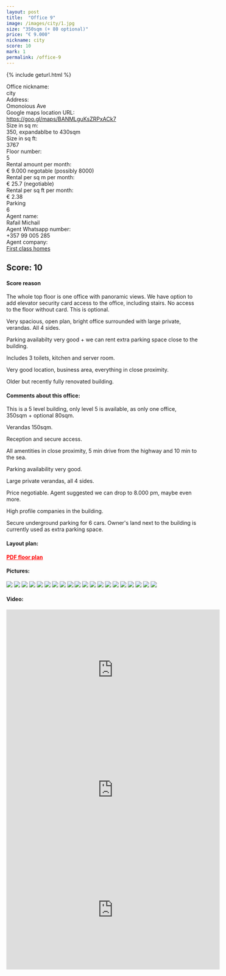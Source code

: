 ```yaml
---
layout: post
title:  "Office 9"
image: /images/city/1.jpg
size: "350sqm (+ 80 optional)"
price: "€ 9.000"
nickname: city
score: 10
mark: 1
permalink: /office-9
---
```

{% include geturl.html %}
<div class="office-info-grid">
    <div>Office nickname:</div>
    <div>city</div>
    <div>Address:</div>
    <div>Omonoious Ave</div>
    <div>Google maps location URL:</div>
    <div><a href="https://goo.gl/maps/BANMLguKsZRPxACk7" target="_blank" rel="noopener noreferrer">https://goo.gl/maps/BANMLguKsZRPxACk7</a></div>
    <div>Size in sq m:</div>
    <div>350, expandablbe to 430sqm</div>
    <div>Size in sq ft:</div>
    <div>3767</div>
    <div>Floor number:</div>
    <div>5</div>
    <div>Rental amount per month:</div>
    <div>€ 9.000 negotable (possibly 8000)</div>
    <div>Rental per sq m per month:</div>
    <div>€ 25.7 (negotiable)</div>
    <div>Rental per sq ft per month:</div>
    <div>€ 2.38</div>
    <div>Parking</div>
    <div>6</div>
    <div>Agent name:</div>
    <div>Rafail Michail</div>
    <div>Agent Whatsapp number:</div>
    <div>+357 99 005 285</div>
    <div>Agent company:</div>
    <div><a href="https://www.1stclass-homes.com/en/property/commercial-office-in-city-center-limassol-for-rent/25515" target="_blank" rel="noopener noreferrer">First class homes</a></div>
</div>

## Score: 10

#### Score reason

The whole top floor is one office with panoramic views. We have option to add elevator security card access to the office, including stairs. No access to the floor without card. This is optional. 

Very spacious, open plan, bright office surrounded with large private, verandas.  All 4 sides.

Parking availabilty very good + we can rent extra parking space close to the building. 

Includes 3 toilets, kitchen and server room.

Very good location, business area, everything in close proximity. 

Older but recently fully renovated building.

#### Comments about this office:

This is a 5 level building, only level 5 is available, as only one office, 350sqm + optional 80sqm. 

Verandas 150sqm.

Reception and secure access. 

All amentities in close proximity, 5 min drive from the highway and 10 min to the sea.

Parking availability very good. 

Large private verandas, all 4 sides.

Price negotiable. Agent suggested we can drop to 8.000 pm, maybe even more.

High profile companies in the building.

Secure underground parking for 6 cars. Owner's land next to the building is currently used as extra parking space.

#### Layout plan:

<a href="{{ '/images/city/KITCHEN/plan.pdf' | prepend: SourceUrl }}" style="color: red; font-weight: bold;">PDF floor plan</a>

#### Pictures:

<img src="{{ '/images/city/1.jpg' | prepend: SourceUrl }}">

<img src="{{ '/images/city/2.jpg' | prepend: SourceUrl }}">

<img src="{{ '/images/city/3.jpg' | prepend: SourceUrl }}">

<img src="{{ '/images/city/4.jpg' | prepend: SourceUrl }}">

<img src="{{ '/images/city/5.jpg' | prepend: SourceUrl }}">

<img src="{{ '/images/city/6.jpg' | prepend: SourceUrl }}">

<img src="{{ '/images/city/7.jpg' | prepend: SourceUrl }}">

<img src="{{ '/images/city/8.png' | prepend: SourceUrl }}">

<img src="{{ '/images/city/9.png' | prepend: SourceUrl }}">

<img src="{{ '/images/city/10.png' | prepend: SourceUrl }}">

<img src="{{ '/images/city/11.png' | prepend: SourceUrl }}">

<img src="{{ '/images/city/12.png' | prepend: SourceUrl }}">

<img src="{{ '/images/city/13.png' | prepend: SourceUrl }}">

<img src="{{ '/images/city/KITCHEN/1.jpg' | prepend: SourceUrl }}">

<img src="{{ '/images/city/KITCHEN/2.jpg' | prepend: SourceUrl }}">

<img src="{{ '/images/city/KITCHEN/3.jpg' | prepend: SourceUrl }}">

<img src="{{ '/images/city/KITCHEN/4.jpg' | prepend: SourceUrl }}">

<img src="{{ '/images/city/KITCHEN/5.jpg' | prepend: SourceUrl }}">

<img src="{{ '/images/city/KITCHEN/6.jpg' | prepend: SourceUrl }}">

<img src="{{ '/images/city/KITCHEN/7.jpg' | prepend: SourceUrl }}">

#### Video:

<iframe width="560" height="315" src="https://www.youtube.com/embed/Ohl4Xi2BzLo" frameborder="0" allow="accelerometer; autoplay; encrypted-media; gyroscope; picture-in-picture" allowfullscreen></iframe>

<iframe width="560" height="315" src="https://www.youtube.com/embed/-28lw22kzyU" frameborder="0" allow="accelerometer; autoplay; encrypted-media; gyroscope; picture-in-picture" allowfullscreen></iframe>

<iframe width="560" height="315" src="https://www.youtube.com/embed/g0jJpBA9610" frameborder="0" allow="accelerometer; autoplay; encrypted-media; gyroscope; picture-in-picture" allowfullscreen></iframe>
